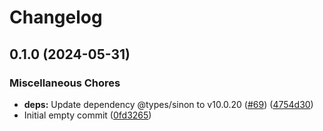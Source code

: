 # Changelog

## 0.1.0 (2024-05-31)


### Miscellaneous Chores

* **deps:** Update dependency @types/sinon to v10.0.20 ([#69](https://github.com/jhatler/janus/issues/69)) ([4754d30](https://github.com/jhatler/janus/commit/4754d304a80c7f2de2a5015fbcb74f6edfb69843))
* Initial empty commit ([0fd3265](https://github.com/jhatler/janus/commit/0fd32650d56b8bd4b5c12a74ab41f6da4b6ad26b))
